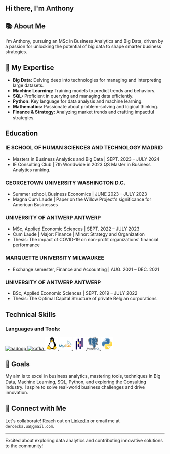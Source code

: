 ## Hi there, I'm Anthony

## 📚 About Me
I'm Anthony, pursuing an MSc in Business Analytics and Big Data, driven by a passion for unlocking the potential of big data to shape smarter business strategies.


## 🚀 My Expertise
- **Big Data:** Delving deep into technologies for managing and interpreting large datasets.
- **Machine Learning:** Training models to predict trends and behaviors.
- **SQL:** Proficient in querying and managing data efficiently.
- **Python:** Key language for data analysis and machine learning.
- **Mathematics:** Passionate about problem-solving and logical thinking.
- **Finance & Strategy:** Analyzing market trends and crafting impactful strategies.

## Education
### IE SCHOOL OF HUMAN SCIENCES AND TECHNOLOGY MADRID
- Masters in Business Analytics and Big Data | SEPT. 2023 – JULY 2024
- IE Consulting Club | 7th Worldwide in 2023 QS Master in Business Analytics ranking.

### GEORGETOWN UNIVERSITY WASHINGTON D.C.
- Summer school, Business Economics | JUNE 2023 – JULY 2023
- Magna Cum Laude | Paper on the Willow Project's significance for American Businesses

### UNIVERSITY OF ANTWERP ANTWERP
- MSc, Applied Economic Sciences | SEPT. 2022 – JULY 2023
- Cum Laude | Major: Finance | Minor: Strategy and Organization
- Thesis: The impact of COVID-19 on non-profit organizations' financial performance

### MARQUETTE UNIVERSITY MILWAUKEE
- Exchange semester, Finance and Accounting | AUG. 2021 – DEC. 2021

### UNIVERSITY OF ANTWERP ANTWERP
- BSc, Applied Economic Sciences | SEPT. 2019 – JULY 2022
- Thesis: The Optimal Capital Structure of private Belgian corporations


## Technical Skills


<h3 align="left">Languages and Tools:</h3>
<p align="left"> <a href="https://hadoop.apache.org/" target="_blank" rel="noreferrer"> <img src="https://www.vectorlogo.zone/logos/apache_hadoop/apache_hadoop-icon.svg" alt="hadoop" width="40" height="40"/> </a> <a href="https://kafka.apache.org/" target="_blank" rel="noreferrer"> <img src="https://www.vectorlogo.zone/logos/apache_kafka/apache_kafka-icon.svg" alt="kafka" width="40" height="40"/> </a> <a href="https://www.linux.org/" target="_blank" rel="noreferrer"> <img src="https://raw.githubusercontent.com/devicons/devicon/master/icons/linux/linux-original.svg" alt="linux" width="40" height="40"/> </a> <a href="https://www.mysql.com/" target="_blank" rel="noreferrer"> <img src="https://raw.githubusercontent.com/devicons/devicon/master/icons/mysql/mysql-original-wordmark.svg" alt="mysql" width="40" height="40"/> </a> <a href="https://pandas.pydata.org/" target="_blank" rel="noreferrer"> <img src="https://raw.githubusercontent.com/devicons/devicon/2ae2a900d2f041da66e950e4d48052658d850630/icons/pandas/pandas-original.svg" alt="pandas" width="40" height="40"/> </a> <a href="https://www.postgresql.org" target="_blank" rel="noreferrer"> <img src="https://raw.githubusercontent.com/devicons/devicon/master/icons/postgresql/postgresql-original-wordmark.svg" alt="postgresql" width="40" height="40"/> </a> <a href="https://www.python.org" target="_blank" rel="noreferrer"> <img src="https://raw.githubusercontent.com/devicons/devicon/master/icons/python/python-original.svg" alt="python" width="40" height="40"/> </a> </p>


## 🎯 Goals
My aim is to excel in business analytics, mastering tools, techniques in Big Data, Machine Learning, SQL, Python, and exploring the Consulting industry. I aspire to solve real-world business challenges and drive innovation.


## 🤝 Connect with Me
Let's collaborate! Reach out on [LinkedIn](https://www.linkedin.com/in/anthonyderoeck) or email me at `deroecka.ua@gmail.com`.

---

Excited about exploring data analytics and contributing innovative solutions to the community!

